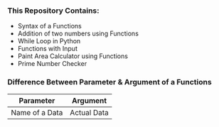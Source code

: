 ### This Repository Contains:
- Syntax of a Functions
- Addition of two numbers using Functions
- While Loop in Python
- Functions with Input
- Paint Area Calculator using Functions
- Prime Number Checker

### Difference Between Parameter & Argument of a Functions

Parameter | Argument
------------ | -------------
Name of a Data | Actual Data
